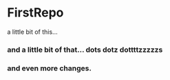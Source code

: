 # FirstRepo
a little bit of this...
### and a little bit of that... dots dotz dottttzzzzzs
### and even more changes.
